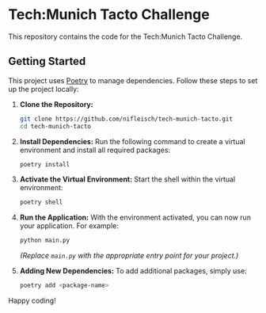 # Tech:Munich Tacto Challenge

This repository contains the code for the Tech:Munich Tacto Challenge.


## Getting Started

This project uses [Poetry](https://python-poetry.org/) to manage dependencies. Follow these steps to set up the project locally:

1. **Clone the Repository:**
   ```bash
   git clone https://github.com/nifleisch/tech-munich-tacto.git
   cd tech-munich-tacto
   ```

2. **Install Dependencies:**
   Run the following command to create a virtual environment and install all required packages:
   ```bash
   poetry install
   ```

3. **Activate the Virtual Environment:**
   Start the shell within the virtual environment:
   ```bash
   poetry shell
   ```

4. **Run the Application:**
   With the environment activated, you can now run your application. For example:
   ```bash
   python main.py
   ```
   *(Replace `main.py` with the appropriate entry point for your project.)*

5. **Adding New Dependencies:**
   To add additional packages, simply use:
   ```bash
   poetry add <package-name>
   ```

Happy coding!

